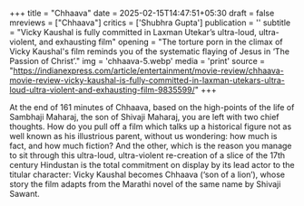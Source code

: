 +++
title = "Chhaava"
date = 2025-02-15T14:47:51+05:30
draft = false
mreviews = ["Chhaava"]
critics = ['Shubhra Gupta']
publication = ''
subtitle = "Vicky Kaushal is fully committed in Laxman Utekar’s ultra-loud, ultra-violent, and exhausting film"
opening = "The torture porn in the climax of Vicky Kaushal's film reminds you of the systematic flaying of Jesus in ‘The Passion of Christ’."
img = 'chhaava-5.webp'
media = 'print'
source = "https://indianexpress.com/article/entertainment/movie-review/chhaava-movie-review-vicky-kaushal-is-fully-committed-in-laxman-utekars-ultra-loud-ultra-violent-and-exhausting-film-9835599/"
+++

At the end of 161 minutes of Chhaava, based on the high-points of the life of Sambhaji Maharaj, the son of Shivaji Maharaj, you are left with two chief thoughts. How do you pull off a film which talks up a historical figure not as well known as his illustrious parent, without us wondering: how much is fact, and how much fiction? And the other, which is the reason you manage to sit through this ultra-loud, ultra-violent re-creation of a slice of the 17th century Hindustan is the total commitment on display by its lead actor to the titular character: Vicky Kaushal becomes Chhaava (‘son of a lion’), whose story the film adapts from the Marathi novel of the same name by Shivaji Sawant.
